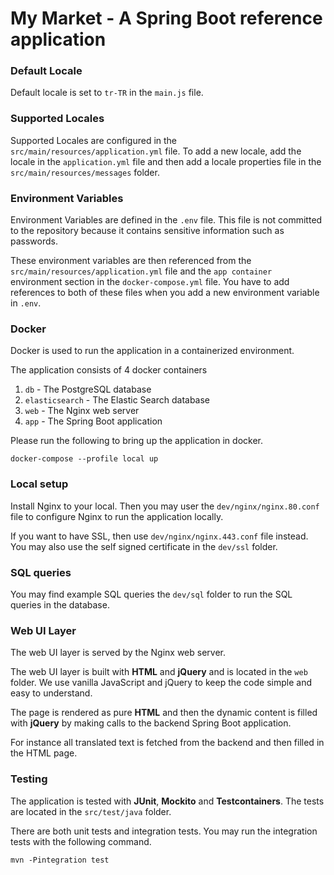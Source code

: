 # My Market - A Spring Boot reference application

### Default Locale  

Default locale is set to `tr-TR` in the `main.js` file.

### Supported Locales

Supported Locales are configured in the `src/main/resources/application.yml` file.
To add a new locale, add the locale in the `application.yml` file and then add a locale properties file in the `src/main/resources/messages` folder. 

### Environment Variables

Environment Variables are defined in the `.env` file. This file is not committed to the repository because it contains sensitive information such as passwords.

These environment variables are then referenced from the `src/main/resources/application.yml` file and the `app container` environment section in the `docker-compose.yml` file.
You have to add references to both of these files when you add a new environment variable in `.env`.

### Docker

Docker is used to run the application in a containerized environment. 

The application consists of 4 docker containers
1. `db` - The PostgreSQL database
2. `elasticsearch` - The Elastic Search database
3. `web` - The Nginx web server
4. `app` - The Spring Boot application

Please run the following to bring up the application in docker.

    docker-compose --profile local up

### Local setup

Install Nginx to your local. Then you may user the `dev/nginx/nginx.80.conf` file to configure Nginx to run the application locally.

If you want to have SSL, then use `dev/nginx/nginx.443.conf` file instead. You may also use the self signed certificate in the `dev/ssl` folder.

### SQL queries

You may find example SQL queries the `dev/sql` folder to run the SQL queries in the database.

### Web UI Layer

The web UI layer is served by the Nginx web server.

The web UI layer is built with **HTML** and **jQuery** and is located in the `web` folder.
We use vanilla JavaScript and jQuery to keep the code simple and easy to understand.

The page is rendered as pure **HTML** and then the dynamic content is filled with **jQuery** by making calls to the backend Spring Boot application.

For instance all translated text is fetched from the backend and then filled in the HTML page.

### Testing
The application is tested with **JUnit**, **Mockito** and **Testcontainers**. The tests are located in the `src/test/java` folder.

There are both unit tests and integration tests. You may run the integration tests with the following command.

    mvn -Pintegration test
